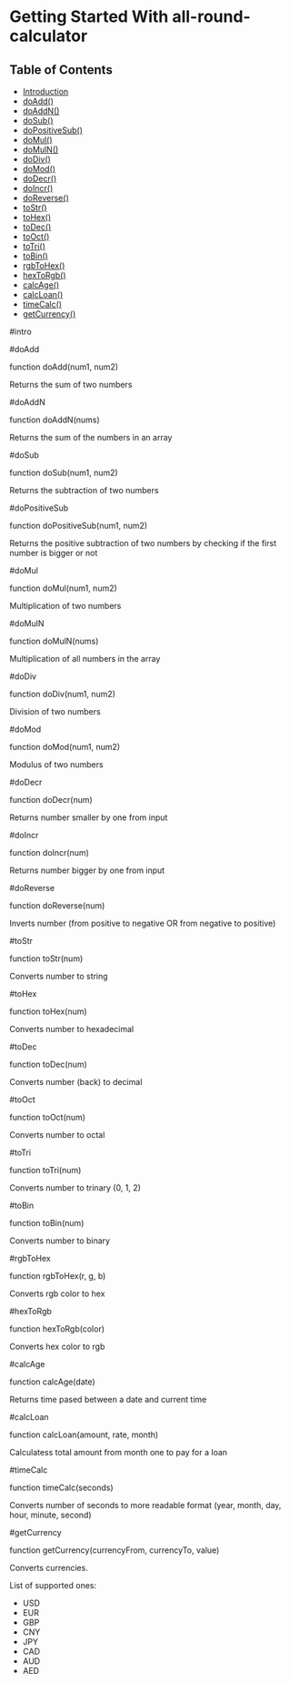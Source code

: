 # Getting Started With all-round-calculator
## Table of Contents
- [Introduction](#intro)
- [doAdd()](#doAdd)
- [doAddN()](#doAddN)
- [doSub()](#doSub)
- [doPositiveSub()](#doPositiveSub)
- [doMul()](#doMul)
- [doMulN()](#doMulN)
- [doDiv()](#doDiv)
- [doMod()](#doMod)
- [doDecr()](#doDecr)
- [doIncr()](#doIncr)
- [doReverse()](#doReverse)
- [toStr()](#toStr)
- [toHex()](#toHex)
- [toDec()](#toDec)
- [toOct()](#toOct)
- [toTri()](#toTri)
- [toBin()](#toBin)
- [rgbToHex()](#rgbToHex)
- [hexToRgb()](#hexToRgb)
- [calcAge()](#calcAge)
- [calcLoan()](#calcLoan)
- [timeCalc()](#timeCalc)
- [getCurrency()](#getCurrency)


#intro

#doAdd

function doAdd(num1, num2)

Returns the sum of two numbers

#doAddN

function doAddN(nums)

Returns the sum of the numbers in an array

#doSub

function doSub(num1, num2)

Returns the subtraction of two numbers

#doPositiveSub

function doPositiveSub(num1, num2)

Returns the positive subtraction of two numbers by checking if the first number is bigger or not

#doMul

function doMul(num1, num2)

Multiplication of two numbers

#doMulN

function doMulN(nums)

Multiplication of all numbers in the array

#doDiv

function doDiv(num1, num2)

Division of two numbers

#doMod

function doMod(num1, num2)

Modulus of two numbers

#doDecr

function doDecr(num)

Returns number smaller by one from input

#doIncr

function doIncr(num)

Returns number bigger by one from input

#doReverse

function doReverse(num)

Inverts number (from positive to negative OR from negative to positive)

#toStr

function toStr(num)

Converts number to string

#toHex

function toHex(num)

Converts number to hexadecimal

#toDec

function toDec(num)

Converts number (back) to decimal

#toOct

function toOct(num)

Converts number to octal

#toTri

function toTri(num)

Converts number to trinary (0, 1, 2)

#toBin

function toBin(num)

Converts number to binary

#rgbToHex

function rgbToHex(r, g, b)

Converts rgb color to hex

#hexToRgb

function hexToRgb(color)

Converts hex color to rgb

#calcAge

function calcAge(date)

Returns time pased between a date and current time

#calcLoan

function calcLoan(amount, rate, month)

Calculatess total amount from month one to pay for a loan 

<!-- whoopsie, this dev never did anything money related... this section to update l8er... -->

#timeCalc

function timeCalc(seconds)

Converts number of seconds to more readable format (year, month, day, hour, minute, second)

#getCurrency

function getCurrency(currencyFrom, currencyTo, value)

Converts currencies.

List of supported ones:

- USD
- EUR
- GBP
- CNY
- JPY
- CAD
- AUD
- AED

<!-- same as  calcLoan. send help !!! -->


